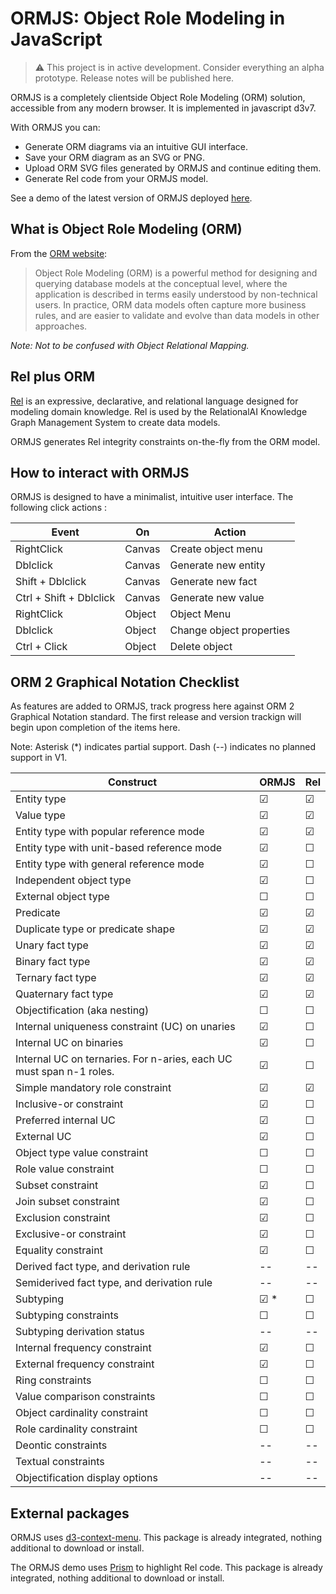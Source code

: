 # ORMJS: Object Role Modeling in JavaScript

> :warning: This project is in active development. Consider everything an alpha prototype. Release notes will be published here.

ORMJS is a completely clientside Object Role Modeling (ORM) solution, accessible from any modern browser. It is implemented in javascript d3v7.

With ORMJS you can:
- Generate ORM diagrams via an intuitive GUI interface.
- Save your ORM diagram as an SVG or PNG.
- Upload ORM SVG files generated by ORMJS and continue editing them.
- Generate Rel code from your ORMJS model.

See a demo of the latest version of ORMJS deployed [here](https://crhunt.github.io/ormjs/).

## What is Object Role Modeling (ORM)

From the [ORM website](http://www.orm.net/):

> Object Role Modeling (ORM) is a powerful method for designing and querying database models at the conceptual level, where the application is described in terms easily understood by non-technical users. In practice, ORM data models often capture more business rules, and are easier to validate and evolve than data models in other approaches.

_Note: Not to be confused with Object Relational Mapping._
## Rel plus ORM

[Rel](https://docs.relational.ai/getting-started/rel/overview/) is an expressive, declarative, and relational language designed for modeling domain knowledge. Rel is used by the RelationalAI Knowledge Graph Management System to create
data models. 

ORMJS generates Rel integrity constraints on-the-fly from the ORM model.

## How to interact with ORMJS

ORMJS is designed to have a minimalist, intuitive user interface. The following click actions :

| Event | On | Action |
|-------|----|--------|
| RightClick | Canvas | Create object menu |
| Dblclick | Canvas | Generate new entity |
| Shift + Dblclick | Canvas | Generate new fact |
| Ctrl + Shift + Dblclick | Canvas | Generate new value |
| RightClick | Object | Object Menu |
| Dblclick | Object | Change object properties |
| Ctrl + Click | Object | Delete object |

## ORM 2 Graphical Notation Checklist

As features are added to ORMJS, track progress here against ORM 2 Graphical Notation standard. The first release and version trackign will begin upon completion of the items here.

Note: Asterisk (&#42;) indicates partial support. Dash (--) indicates no planned support in V1.

| Construct | ORMJS | Rel |
|-----------|-------|-----|
|Entity type |&#9745;|&#9745;|
|Value type |&#9745;|&#9745;|
|Entity type with popular reference mode |&#9745;|&#9745;|
|Entity type with unit-based reference mode |&#9745;|&#9744;|
|Entity type with general reference mode |&#9745;|&#9744;|
|Independent object type |&#9745;|&#9744;|
|External object type |&#9744;|&#9744;|
|Predicate |&#9745;|&#9745;|
|Duplicate type or predicate shape |&#9745;|&#9745;|
|Unary fact type |&#9745;|&#9745;|
|Binary fact type |&#9745;|&#9745;|
|Ternary fact type |&#9745;|&#9745;|
|Quaternary fact type |&#9745;|&#9745;|
|Objectification (aka nesting) |&#9744;|&#9744;|
|Internal uniqueness constraint (UC) on unaries |&#9745;|&#9744;|
|Internal UC on binaries |&#9745;|&#9744;|
|Internal UC on ternaries. For n-aries, each UC must span n-1 roles. |&#9745;|&#9744;|
|Simple mandatory role constraint |&#9745;|&#9745;|
|Inclusive-or constraint |&#9745;|&#9744;|
|Preferred internal UC |&#9745;|&#9744;|
|External UC |&#9745;|&#9744;|
|Object type value constraint |&#9744;|&#9744;|
|Role value constraint |&#9744;|&#9744;|
|Subset constraint |&#9745;|&#9744;|
|Join subset constraint |&#9745;|&#9744;|
|Exclusion constraint |&#9745;|&#9744;|
|Exclusive-or constraint |&#9745;|&#9744;|
|Equality constraint |&#9745;|&#9744;|
|Derived fact type, and derivation rule |--|--|
|Semiderived fact type, and derivation rule |--|--|
|Subtyping |&#9745; &#42;|&#9744;|
|Subtyping constraints |&#9744;|&#9744;|
|Subtyping derivation status |--|--|
|Internal frequency constraint |&#9745;|&#9744;|
|External frequency constraint |&#9745;|&#9744;|
|Ring constraints |&#9744;|&#9744;|
|Value comparison constraints |&#9744;|&#9744;|
|Object cardinality constraint |&#9744;|&#9744;|
|Role cardinality constraint |&#9744;|&#9744;|
|Deontic constraints |--|--|
|Textual constraints |--|--|
|Objectification display options |--|--|
## External packages

ORMJS uses [d3-context-menu](https://github.com/patorjk/d3-context-menu). This package is already integrated, nothing additional to download or install.

The ORMJS demo uses [Prism](https://prismjs.com/index.html) to highlight Rel code. This package is already integrated, nothing additional to download or install.